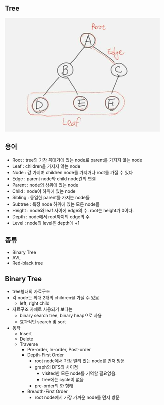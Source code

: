 ## Tree

![](../img/tree/tree.png)

## 용어
 * Root : tree의 가장 꼭대기에 있는 node로 parent를 가지지 않는 node
 * Leaf : children을 가지지 않는 node
 * Node : 값 가지며 children node를 가지거나 root를 가질 수 있다
 * Edge : parent node와 child node간의 연결
 * Parent : node의 상위에 있는 node
 * Child : node이 하위에 있는 node
 * Sibling : 동일한 parent를 가지는 node들
 * Subtree : 특정 node 하위에 있는 모든 node들
 * Height : node와 leaf 사이에 edge의 수. root는 height가 0이다.
 * Depth : node에서 root까지의 edge의 수
 * Level : node의 level은 depth에 +1

## 종류
 * Binary Tree
 * AVL
 * Red-black tree

## Binary Tree
 * tree형태의 자료구조
 * 각 node는 최대 2개의 children을 가질 수 있음
   * left, right child
 * 자료구조 자체로 사용되기 보다는
   * binary search tree, binary heap으로 사용
   * 효과적인 search 및 sort
 * 동작
   * Insert
   * Delete
   * Traverse
     * Pre-order, In-order, Post-order
     * Depth-First Order
       * root node에서 가장 멀리 있는 node를 먼저 방문
       * graph의 DFS와 차이점
         * visited한 모든 node를 기억할 필요없음.
         * tree에는 cycle이 없음
       * pre-order의 한 형태
     * Breadth-First Order
       * root node에서 가장 가까운 node를 먼저 방문
       
 